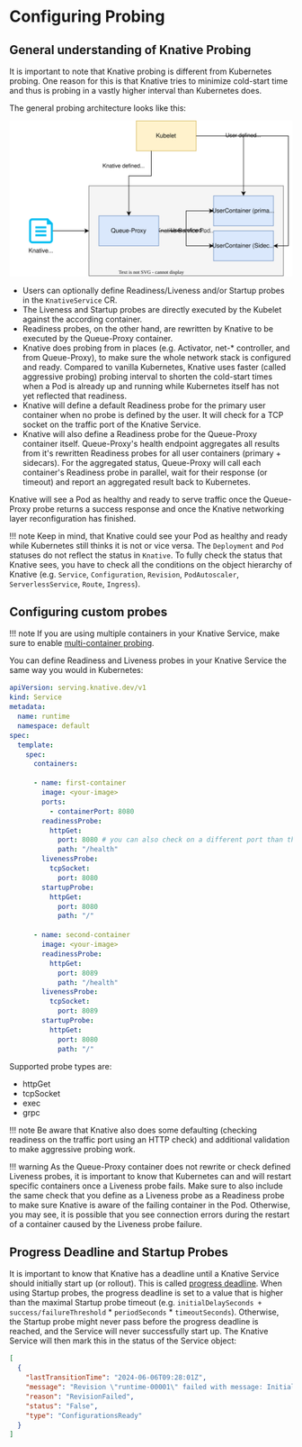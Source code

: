 # Configuring Probing

## General understanding of Knative Probing

It is important to note that Knative probing is different from Kubernetes probing. 
One reason for this is that Knative tries to minimize cold-start time and thus is probing
in a vastly higher interval than Kubernetes does. 

The general probing architecture looks like this:

![probing-overview](./probes-overview.drawio.svg)

* Users can optionally define Readiness/Liveness and/or Startup probes in the `KnativeService` CR.
* The Liveness and Startup probes are directly executed by the Kubelet against the according container.
* Readiness probes, on the other hand, are rewritten by Knative to be executed by the Queue-Proxy container.
* Knative does probing from in places (e.g. Activator, net-* controller, and from Queue-Proxy), to make sure the whole network stack is configured and ready. Compared to vanilla Kubernetes, Knative uses faster (called aggressive probing) probing interval to shorten the cold-start times when a Pod is already up and running while Kubernetes itself has not yet reflected that readiness.
* Knative will define a default Readiness probe for the primary user container when no probe is defined by the user. It will check for a TCP socket on the traffic port of the Knative Service.
* Knative will also define a Readiness probe for the Queue-Proxy container itself. Queue-Proxy's health endpoint aggregates all results from it's rewritten Readiness probes for all user containers (primary + sidecars). For the aggregated status, Queue-Proxy will call each container's Readiness probe in parallel, wait for their response (or timeout) and report an aggregated result back to Kubernetes. 

Knative will see a Pod as healthy and ready to serve traffic once the Queue-Proxy probe returns a success response and once the Knative networking layer reconfiguration has finished.

!!! note
    Keep in mind, that Knative could see your Pod as healthy and ready while Kubernetes still thinks it is not or vice versa.
    The `Deployment` and `Pod` statuses do not reflect the status in `Knative`. To fully check the status that Knative sees, you have to check 
    all the conditions on the object hierarchy of Knative (e.g. `Service`, `Configuration`, `Revision`, `PodAutoscaler`, `ServerlessService`, `Route`, `Ingress`).


## Configuring custom probes

!!! note
    If you are using multiple containers in your Knative Service, make sure to enable [multi-container probing](../configuration/feature-flags.md#multiple-container-probing).

You can define Readiness and Liveness probes in your Knative Service the same way you would in Kubernetes:

```yaml
apiVersion: serving.knative.dev/v1
kind: Service
metadata:
  name: runtime
  namespace: default
spec:
  template:
    spec:
      containers:
        
      - name: first-container
        image: <your-image>
        ports:
          - containerPort: 8080
        readinessProbe:
          httpGet:
            port: 8080 # you can also check on a different port than the containerPort (traffic-port)
            path: "/health"
        livenessProbe:
          tcpSocket:
            port: 8080
        startupProbe:
          httpGet:
            port: 8080
            path: "/"
            
      - name: second-container
        image: <your-image>
        readinessProbe:
          httpGet:
            port: 8089
            path: "/health"
        livenessProbe:
          tcpSocket:
            port: 8089
        startupProbe:
          httpGet:
            port: 8080
            path: "/"
```

Supported probe types are:

* httpGet
* tcpSocket
* exec
* grpc


!!! note
    Be aware that Knative also does some defaulting (checking readiness on the traffic port using an HTTP check) and additional validation to make aggressive probing work.

!!! warning
    As the Queue-Proxy container does not rewrite or check defined Liveness probes, it is important to know that Kubernetes can and will restart specific containers once a Liveness probe fails. Make sure to also include the same check that you define as a Liveness probe as a Readiness probe to make sure Knative is aware of the failing container in the Pod. Otherwise, you may see, it is possible that you see connection errors during the restart of a container caused by the Liveness probe failure.

## Progress Deadline and Startup Probes

It is important to know that Knative has a deadline until a Knative Service should initially start up (or rollout). This is called [progress deadline](../configuration/deployment.md#configuring-progress-deadlines). When using Startup probes, the progress deadline is set to a value that is higher than the maximal Startup probe timeout (e.g. `initialDelaySeconds + success/failureThreshold` * `periodSeconds` * `timeoutSeconds`). Otherwise, the Startup probe might never pass before the progress deadline is reached, and the Service will never successfully start up. The Knative Service will then mark this in the status of the Service object:

```json
[
  {
    "lastTransitionTime": "2024-06-06T09:28:01Z",
    "message": "Revision \"runtime-00001\" failed with message: Initial scale was never achieved.",
    "reason": "RevisionFailed",
    "status": "False",
    "type": "ConfigurationsReady"
  }
]
```

